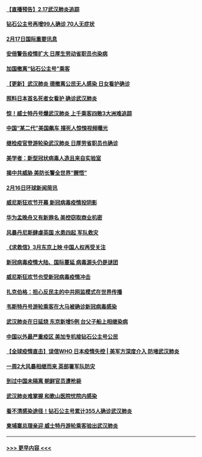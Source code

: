 #### [【直播预告】2.17武汉肺炎追踪](../pages/prog202/a102779191.md?t=02172133) 
#### [钻石公主号再增99人确诊 70人无症状](../pages/prog202/a102779137.md?t=02172133) 
#### [2月17日国际重要讯息](../pages/prog202/a102779069.md?t=02172133) 
#### [安倍警告疫情扩大 日厚生劳动省职员也染病](../pages/prog202/a102779077.md?t=02172133) 
#### [加国撤离“钻石公主号”乘客](../pages/prog202/a102779071.md?t=02172133) 
#### [【更新】武汉肺炎 德撤离公民无人感染 日女看护确诊](../pages/prog202/a102770740.md?t=02172133) 
#### [照料日本首名死者女看护 确诊武汉肺炎](../pages/prog202/a102778947.md?t=02172133) 
#### [惊！威士特丹号爆武汉肺炎 上千乘客四散3大洲难追踪](../pages/prog202/a102778921.md?t=02172133) 
#### [中国“某二代”美国飙车 撞死人惊悚视频曝光](../pages/prog202/a102778919.md?t=02172133) 
#### [继检疫官登游轮染武汉肺炎 日厚劳省职员也确诊](../pages/prog202/a102778913.md?t=02172133) 
#### [美学者：新型冠状病毒人造且来自实验室](../pages/prog202/a102778911.md?t=02172133) 
#### [揭中共威胁 美防长警全世界“醒悟”](../pages/prog202/a102778738.md?t=02172133) 
#### [2月16日环球新闻简讯](../pages/prog202/a102778702.md?t=02172133) 
#### [威尼斯狂欢节开幕 新冠病毒疫情投阴影](../pages/prog202/a102778707.md?t=02172133) 
#### [华为孟晚舟又有新罪名 美控窃取商业机密](../pages/prog202/a102778677.md?t=02172133) 
#### [风暴丹尼斯肆虐英国 水患四起 军队救灾](../pages/prog202/a102778679.md?t=02172133) 
#### [《求救信》3月东京上映 中国人权再受关注](../pages/prog202/a102778650.md?t=02172133) 
#### [新冠病毒疫情大陆、国际蔓延 病毒源头仍是谜团](../pages/prog202/a102778602.md?t=02172133) 
#### [威尼斯狂欢节也受新冠病毒疫情冲击](../pages/prog202/a102778596.md?t=02172133) 
#### [扎克伯格：担心反民主的中共网监模式在世界传播](../pages/prog202/a102778585.md?t=02172133) 
#### [韦斯特丹号游轮乘客在大马被确诊新冠病毒感染](../pages/prog202/a102778559.md?t=02172133) 
#### [武汉肺炎在日延烧 东京新增5例 台父子船上相继染病](../pages/prog202/a102778538.md?t=02172133) 
#### [中国以外最严重疫区 美加专机接钻石公主号公民](../pages/prog202/a102778473.md?t=02172133) 
#### [【全球疫情直击】误信WHO 日本疫情失控 | 美军方深度介入 防堵武汉肺炎](../pages/prog202/a102778478.md?t=02172133) 
#### [一周2大风暴相继而来 英部署军队防灾](../pages/prog202/a102778447.md?t=02172133) 
#### [到过中国未隔离 朝鲜官员遭枪毙](../pages/prog202/a102778383.md?t=02172133) 
#### [武汉肺炎难掌握 和歌山医院忧院内感染](../pages/prog202/a102778376.md?t=02172133) 
#### [看不清感染途径！钻石公主号累计355人确诊武汉肺炎](../pages/prog202/a102778335.md?t=02172133) 
#### [柬埔寨总理亲迎 威士特丹游轮乘客验出武汉肺炎](../pages/prog202/a102777842.md?t=02172133) 

----
#### [ >>> 更早内容 <<< ](../indexes/prog202-earlier.md)
